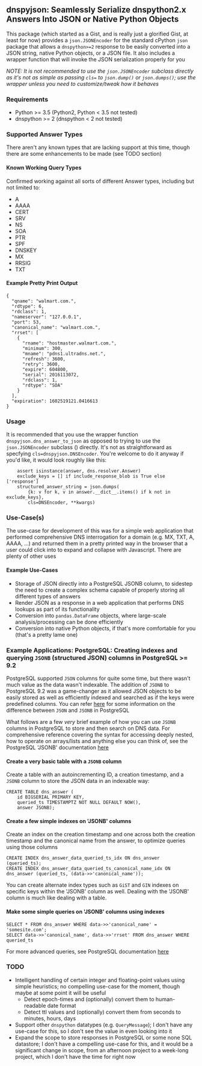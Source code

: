 ## dnspyjson: Seamlessly Serialize dnspython2.x Answers Into JSON or Native Python Objects

This package (which started as a Gist, and is really just a glorified Gist, at least for now) provides a `json.JSONEncoder` for the standard cPython `json` package that allows a `dnspython>=2` response to be easily converted into a JSON string, native Python objects, or a JSON file. It also includes a wrapper function that will invoke the JSON serialization properly for you

*NOTE: It is not recommended to use the `json.JSONEncoder` subclass directly as it's not as simple as passing `cls=` to `json.dump()` or `json.dumps()`; use the wrapper unless you need to customize/tweak how it behaves*


### Requirements

 * Python >= 3.5 (Python2, Python < 3.5 not tested)
 * dnspython >= 2 (dnspython < 2 not tested)

### Supported Answer Types

There aren't any known types that are lacking support at this time, though there are some enhancements to be made (see TODO section)

#### Known Working Query Types

Confirmed working against all sorts of different Answer types, including but not limited to:

 - A
 - AAAA
 - CERT
 - SRV
 - NS
 - SOA
 - PTR
 - SPF
 - DNSKEY
 - MX
 - RRSIG
 - TXT

#### Example Pretty Print Output

```
{
  "qname": "walmart.com.",
  "rdtype": 6,
  "rdclass": 1,
  "nameserver": "127.0.0.1",
  "port": 53,
  "canonical_name": "walmart.com.",
  "rrset": [
    {
      "rname": "hostmaster.walmart.com.",
      "minimum": 300,
      "mname": "pdns1.ultradns.net.",
      "refresh": 3600,
      "retry": 3600,
      "expire": 604800,
      "serial": 2016113072,
      "rdclass": 1,
      "rdtype": "SOA"
    }
  ],
  "expiration": 1602519121.0416613
}
```

### Usage

It is recommended that you use the wrapper function `dnspyjson.dns_answer_to_json` as opposed to trying to use the `json.JSONEncoder` subclass () directly. It's not as straightforward as specfying `cls=dnspyjson.DNSEncoder`. You're welcome to do it anyway if you'd like, it would look roughly like this:

```
    assert isinstance(answer, dns.resolver.Answer)
    exclude_keys = [] if include_response_blob is True else ['response']
    structured_answer_string = json.dumps(
        {k: v for k, v in answer.__dict__.items() if k not in exclude_keys},
        cls=DNSEncoder, **kwargs)
```

### Use-Case(s)

The use-case for development of this was for a simple web application that performed comprehensive DNS interrogation for a domain (e.g. MX, TXT, A, AAAA, ...) and returned them in a pretty printed way in the browser that a user could click into to expand and collapse with Javascript. There are plenty of other uses

#### Example Use-Cases

* Storage of JSON directly into a PostgreSQL JSONB column, to sidestep the need to create a complex schema capable of properly storing all different types of answers
* Render JSON as a response in a web application that performs DNS lookups as part of its functionality
* Conversion into `pandas.DataFrame` objects, where large-scale analysis/processing can be done efficiently
* Conversion into native Python objects, if that's more comfortable for you (that's a pretty lame one)

### Example Applications: PostgreSQL: Creating indexes and querying `JSONB` (structured JSON) columns in PostgreSQL >= 9.2

PostgreSQL supported `JSON` columns for quite some time, but there wasn't much value as the data wasn't indexable. The addition of `JSONB` to PostgreSQL 9.2 was a game-changer as it allowed JSON objects to be easily stored as well as efficiently indexed and searched as if the keys were predefined columns. You can refer [here](https://www.postgresql.org/docs/9.4/datatype-json.html) for some information on the difference between `JSON` and `JSONB` in PostgreSQL

What follows are a few *very* brief example of how you can use `JSONB` columns in PostgreSQL to store and then search on DNS data. For comprehensive reference covering the syntax for accessing deeply nested, how to operate on arrays/lists and anything else you can think of, see the PostgreSQL 'JSONB' documentation [here](https://www.postgresql.org/docs/current/functions-json.html)

#### Create a very basic table with a `JSONB` column

Create a table with an autoincrementing ID, a creation timestamp, and a `JSONB` column to store the JSON data in an indexable way:

```
CREATE TABLE dns_answer (
    id BIGSERIAL PRIMARY KEY,
    queried_ts TIMESTAMPTZ NOT NULL DEFAULT NOW(),
    answer JSONB);
```

#### Create a few simple indexes on 'JSONB' columns

Create an index on the creation timestamp and one across both the creation timestamp and the canonical name from the answer, to optimize queries using those columns

```
CREATE INDEX dns_answer_data_queried_ts_idx ON dns_answer (queried_ts);
CREATE INDEX dns_answer_data_queried_ts_canonical_name_idx ON dns_answer (queried_ts, (data->>'canonical_name'));
```

You can create alternate index types such as `GiST` and `GIN` indexes on specific keys within the 'JSONB' column as well. Dealing with the 'JSONB' column is much like dealing with a table.

#### Make some simple queries on 'JSONB' columns using indexes


```
SELECT * FROM dns_answer WHERE data->>'canonical_name' = 'somesite.com';
SELECT data->>'canonical_name', data->>'rrset' FROM dns_answer WHERE queried_ts
```

For more advanced queries, see PostgreSQL documentation [here](https://www.postgresql.org/docs/current/functions-json.html)

### TODO

- Intelligent handling of certain integer and floating-point values using simple heuristics; no compelling use-case for the moment, though maybe at some point it will be useful
  - Detect epoch-times and (optionally) convert them to human-readable date format
  - Detect ttl values and (optionally) convert them from seconds to minutes, hours, days
- Support other `dnspython` datatypes (e.g. `QueryMessage`); I don't have any use-case for this, so I don't see the value in even looking into it
- Expand the scope to store responses in PostgreSQL or some none SQL datastore; I don't have a compelling use-case for this, and it would be a significant change in scope, from an afternoon project to a week-long project, which I don't have the time for right now
